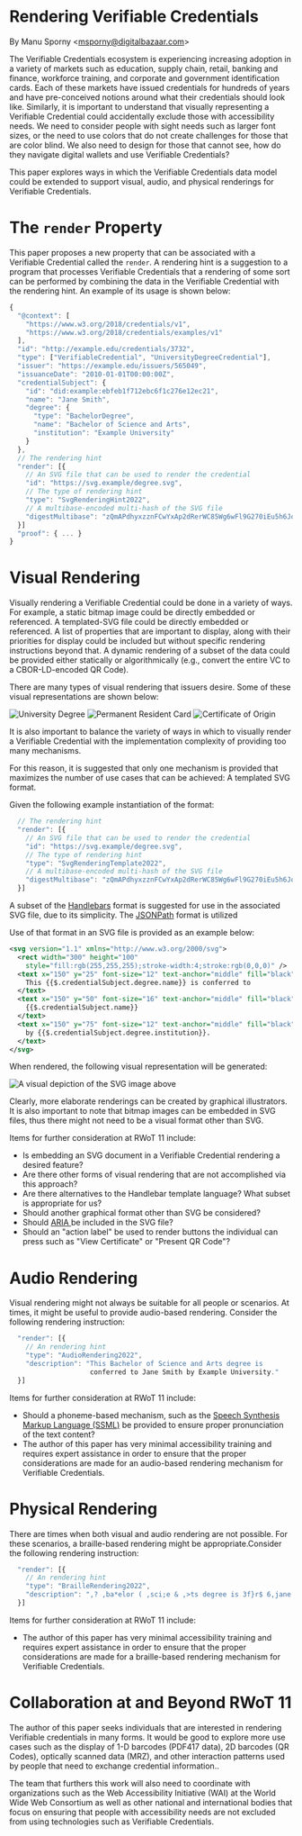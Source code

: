 Rendering Verifiable Credentials
================================

By Manu Sporny &lt;msporny@digitalbazaar.com&gt;

The Verifiable Credentials ecosystem is experiencing increasing adoption in a
variety of markets such as education, supply chain, retail, banking and finance,
workforce training, and corporate and government identification cards. Each of
these markets have issued credentials for hundreds of years and have
pre-conceived notions around what their credentials should look like. Similarly,
it is important to understand that visually representing a Verifiable Credential
could accidentally exclude those with accessibility needs. We need to consider
people with sight needs such as larger font sizes, or the need to use colors
that do not create challenges for those that are color blind. We also need to
design for those that cannot see, how do they navigate digital wallets and use
Verifiable Credentials?

This paper explores ways in which the Verifiable Credentials data model could be
extended to support visual, audio, and physical renderings for Verifiable
Credentials.

The `render` Property
=====================

This paper proposes a new property that can be associated with a Verifiable
Credential called the `render`. A rendering hint is a suggestion to a program
that processes Verifiable Credentials that a rendering of some sort can be
performed by combining the data in the Verifiable Credential with the rendering
hint. An example of its usage is shown below:

```javascript
{
  "@context": [
    "https://www.w3.org/2018/credentials/v1",
    "https://www.w3.org/2018/credentials/examples/v1"
  ],
  "id": "http://example.edu/credentials/3732",
  "type": ["VerifiableCredential", "UniversityDegreeCredential"],
  "issuer": "https://example.edu/issuers/565049",
  "issuanceDate": "2010-01-01T00:00:00Z",
  "credentialSubject": {
    "id": "did:example:ebfeb1f712ebc6f1c276e12ec21",
    "name": "Jane Smith",
    "degree": {
      "type": "BachelorDegree",
      "name": "Bachelor of Science and Arts",
      "institution": "Example University"
    }
  },
  // The rendering hint
  "render": [{
    // An SVG file that can be used to render the credential
    "id": "https://svg.example/degree.svg",
    // The type of rendering hint
    "type": "SvgRenderingHint2022",
    // A multibase-encoded multi-hash of the SVG file
    "digestMultibase": "zQmAPdhyxzznFCwYxAp2dRerWC85Wg6wFl9G270iEu5h6JqW"
  }]
  "proof": { ... }
}
```

Visual Rendering
================

Visually rendering a Verifiable Credential could be done in a variety of ways.
For example, a static bitmap image could be directly embedded or referenced. A
templated-SVG file could be directly embedded or referenced. A list of
properties that are important to display, along with their priorities for
display could be included but without specific rendering instructions beyond
that. A dynamic rendering of a subset of the data could be provided either
statically or algorithmically (e.g., convert the entire VC to a CBOR-LD-encoded
QR Code).

There are many types of visual rendering that issuers desire. Some of these
visual representations are shown below:

![University Degree](media/rvc-degree.jpg) ![Permanent Resident Card](media/rvc-prc.jpg) ![Certificate of Origin](media/rvc-cog.jpg)

It is also important to balance the variety of ways in which to visually render
a Verifiable Credential with the implementation complexity of providing too many
mechanisms.

For this reason, it is suggested that only one mechanism is provided that
maximizes the number of use cases that can be achieved: A templated SVG format.

Given the following example instantiation of the format:

```javascript
  // The rendering hint
  "render": [{
    // An SVG file that can be used to render the credential
    "id": "https://svg.example/degree.svg",
    // The type of rendering hint
    "type": "SvgRenderingTemplate2022",
    // A multibase-encoded multi-hash of the SVG file
    "digestMultibase": "zQmAPdhyxzznFCwYxAp2dRerWC85Wg6wFl9G270iEu5h6JqW"
  }]
```

A subset of the [Handlebars](https://handlebarsjs.com/guide/) format is
suggested for use in the associated SVG file, due to its simplicity. The
[JSONPath](https://datatracker.ietf.org/doc/html/draft-ietf-jsonpath-base)
format is utilized

Use of that format in an SVG file is provided as an example below:

```xml
<svg version="1.1" xmlns="http://www.w3.org/2000/svg">
  <rect width="300" height="100"
    style="fill:rgb(255,255,255);stroke-width:4;stroke:rgb(0,0,0)" />
  <text x="150" y="25" font-size="12" text-anchor="middle" fill="black">
    This {{$.credentialSubject.degree.name}} is conferred to
  </text>
  <text x="150" y="50" font-size="16" text-anchor="middle" fill="black">
    {{$.credentialSubject.name}}
  </text>
  <text x="150" y="75" font-size="12" text-anchor="middle" fill="black">
    by {{$.credentialSubject.degree.institution}}.
  </text>
</svg>
```

When rendered, the following visual representation will be generated:

![A visual depiction of the SVG image above](media/rvc-svg-example.png)

Clearly, more elaborate renderings can be created by graphical illustrators. It
is also important to note that bitmap images can be embedded in SVG files, thus
there might not need to be a visual format other than SVG.

Items for further consideration at RWoT 11 include:

* Is embedding an SVG document in a Verifiable Credential rendering a desired
  feature?
* Are there other forms of visual rendering that are not accomplished via this
  approach?
* Are there alternatives to the Handlebar template language? What subset is
  appropriate for us?
* Should another graphical format other than SVG be considered?
* Should [ARIA ](https://a11y-guidelines.orange.com/en/articles/accessible-svg/)
  be included in the SVG file?
* Should an "action label" be used to render buttons the individual can press
  such as "View Certificate" or "Present QR Code"?

Audio Rendering
===============

Visual rendering might not always be suitable for all people or scenarios. At
times, it might be useful to provide audio-based rendering. Consider the
following rendering instruction:

```javascript
  "render": [{
    // An rendering hint
    "type": "AudioRendering2022",
    "description": "This Bachelor of Science and Arts degree is
                    conferred to Jane Smith by Example University."
  }]
```

Items for further consideration at RWoT 11 include:

* Should a phoneme-based mechanism, such as the [Speech Synthesis Markup
  Language (SSML)](https://www.w3.org/TR/speech-synthesis11/) be provided to
  ensure proper pronunciation of the text content?
* The author of this paper has very minimal accessibility training and requires
  expert assistance in order to ensure that the proper considerations are made
  for an audio-based rendering mechanism for Verifiable Credentials.

Physical Rendering
==================

There are times when both visual and audio rendering are not possible. For these
scenarios, a braille-based rendering might be appropriate.Consider the following
rendering instruction:

```javascript
  "render": [{
    // An rendering hint
    "type": "BrailleRendering2022",
    "description": ",? ,ba*elor ( ,sci;e & ,>ts degree is 3f}r$ 6,jane ,smi? 0,example ,univ}s;y4"
  }]
```

Items for further consideration at RWoT 11 include:

* The author of this paper has very minimal accessibility training and requires
  expert assistance in order to ensure that the proper considerations are made
  for a braille-based rendering mechanism for Verifiable Credentials.

Collaboration at and Beyond RWoT 11
===================================

The author of this paper seeks individuals that are interested in rendering
Verifiable credentials in many forms. It would be good to explore more use cases
such as the display of 1-D barcodes (PDF417 data), 2D barcodes (QR Codes),
optically scanned data (MRZ), and other interaction patterns used by people that
need to exchange credential information..

The team that furthers this work will also need to coordinate with organizations
such as the Web Accessibility Initiative (WAI) at the World Wide Web Consortium
as well as other national and international bodies that focus on ensuring that
people with accessibility needs are not excluded from using technologies such as
Verifiable Credentials.
